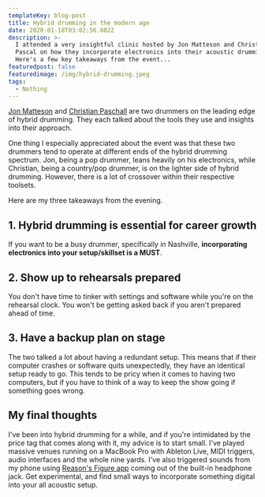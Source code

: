 ```yaml
---
templateKey: blog-post
title: Hybrid drumming in the modern age
date: 2020-01-18T03:02:56.602Z
description: >-
  I attended a very insightful clinic hosted by Jon Matteson and Christian
  Pascal on how they incorporate electronics into their acoustic drumming. 
  Here's a few key takeaways from the event...
featuredpost: false
featuredimage: /img/hybrid-drumming.jpeg
tags:
  - Nothing
---
```



[Jon Matteson](https://instagram.com/jonmatteson) and [Christian Paschall](https://instagram.com/christianpaschall) are two drummers on the leading edge of hybrid drumming. They each talked about the tools they use and insights into their approach. 

One thing I especially appreciated about the event was that these two drummers tend to operate at different ends of the hybrid drumming spectrum.  Jon, being a pop drummer, leans heavily on his electronics, while Christian, being a country/pop drummer, is on the lighter side of hybrid drumming. However, there is a lot of crossover within their respective toolsets.

Here are my three takeaways from the evening.

## 1. Hybrid drumming is essential for career growth

If you want to be a busy drummer, specifically in Nashville, **incorporating electronics into your setup/skillset is a MUST**. 

## 2. Show up to rehearsals prepared

You don't have time to tinker with settings and software while you're on the rehearsal clock. You won't be getting asked back if you aren't prepared ahead of time.

## 3. Have a backup plan on stage

The two talked a lot about having a redundant setup. This means that if their computer crashes or software quits unexpectedly, they have an identical setup ready to go.  This tends to be pricy when it comes to having two computers, but if you have to think of a way to keep the show going if something goes wrong.

## My final thoughts

I've been into hybrid drumming for a while, and if you're intimidated by the price tag that comes along with it, my advice is to start small. I've played massive venues running on a MacBook Pro with Ableton Live, MIDI triggers, audio interfaces and the whole nine yards.  I've also triggered sounds from my phone using [Reason's Figure app](https://www.reasonstudios.com/mobile-apps) coming out of the built-in headphone jack. Get experimental, and find small ways to incorporate something digital into your all acoustic setup.

